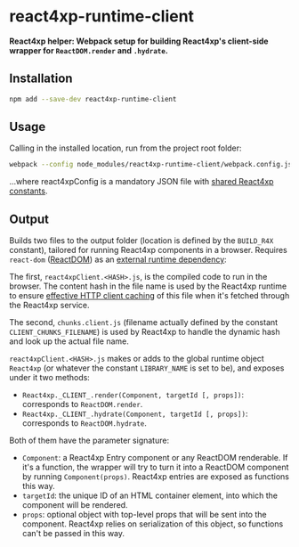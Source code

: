 # react4xp-runtime-client

**React4xp helper: Webpack setup for building React4xp's client-side wrapper for `ReactDOM.render` and `.hydrate`.**


## Installation

```bash
npm add --save-dev react4xp-runtime-client
```

## Usage

Calling in the installed location, run from the project root folder:

```bash
webpack --config node_modules/react4xp-runtime-client/webpack.config.js --env.REACT4XP_CONFIG_FILE=path/to/react4xpConfig.json
```
...where react4xpConfig is a mandatory JSON file with [shared React4xp constants](https://www.npmjs.com/package/react4xp-buildconstants).

## Output

Builds two files to the output folder (location is defined by the `BUILD_R4X` constant), tailored for running React4xp components in a browser. Requires `react-dom` ([ReactDOM](https://reactjs.org/docs/react-dom.html)) as an [external runtime dependency](https://webpack.js.org/configuration/externals/):

The first, `react4xpClient.<HASH>.js`, is the compiled code to run in the browser. The content hash in the file name is used by the React4xp runtime to ensure [effective HTTP client caching](https://developers.google.com/web/fundamentals/performance/optimizing-content-efficiency/http-caching) of this file when it's fetched through the React4xp service.

The second, `chunks.client.js` (filename actually defined by the constant `CLIENT_CHUNKS_FILENAME`) is used by React4xp to handle the dynamic hash and look up the actual file name.

`react4xpClient.<HASH>.js` makes or adds to the global runtime object `React4xp` (or whatever the constant `LIBRARY_NAME` is set to be), and exposes under it two methods:

  - `React4xp._CLIENT_.render(Component, targetId [, props])`: corresponds to `ReactDOM.render`. 
  - `React4xp._CLIENT_.hydrate(Component, targetId [, props])`: corresponds to `ReactDOM.hydrate`.

Both of them have the parameter signature:

  - `Component`: a React4xp Entry component or any ReactDOM renderable. If it's a function, the wrapper will try to turn it into a ReactDOM component by running `Component(props)`. React4xp entries are exposed as functions this way.
  - `targetId`: the unique ID of an HTML container element, into which the component will be rendered.
  - `props`: optional object with top-level props that will be sent into the component. React4xp relies on serialization of this object, so functions can't be passed in this way.
